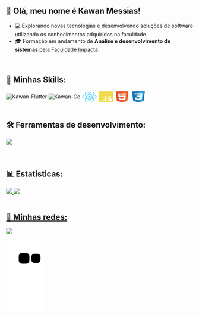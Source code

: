 
## 🖖 Olá, meu nome é <strong>Kawan Messias!</strong>

- 💻 Explorando novas tecnologias e desenvolvendo soluções de software utilizando os conhecimentos adquiridos na faculdade.
- 🎓 Formação em andamento de **Análise e desenvolvimento de sistemas** pela <a href="https://www.impacta.edu.br/graduacao" target="_blank">Faculdade Impacta</a>.

<br>

## 🚀 Minhas Skills:
<div style="display: inline_block">
  <img align="center" alt="Kawan-Flutter" height="30" width="40" src="https://cdn.jsdelivr.net/gh/devicons/devicon/icons/flutter/flutter-original.svg">
  <img align="center" alt="Kawan-Go" height="90" width="40" src="https://cdn.jsdelivr.net/gh/devicons/devicon/icons/go/go-original-wordmark.svg">
  <img align="center" alt="Kawan-React" height="30" width="40" src="https://raw.githubusercontent.com/devicons/devicon/master/icons/react/react-original.svg">
  <img align="center" alt="Kawan-Js" height="30" width="40" src="https://raw.githubusercontent.com/devicons/devicon/master/icons/javascript/javascript-plain.svg">
  <img align="center" alt="Kawan-HTML" height="30" width="40" src="https://raw.githubusercontent.com/devicons/devicon/master/icons/html5/html5-original.svg">
  <img align="center" alt="Kawan-CSS" height="30" width="40" src="https://raw.githubusercontent.com/devicons/devicon/master/icons/css3/css3-original.svg">
</div>

<br>

## 🛠️ Ferramentas de desenvolvimento:
<p align="left">
  <a href="https://skillicons.dev">
    <img src="https://skillicons.dev/icons?i=vscode,git," />
  </a>
</p>

<br>

## 📊 Estatísticas:
<div align="flex">
  <a href="https://github.com/Kawan02">
  <img height="180em" src="https://github-readme-stats.vercel.app/api?username=kawan02&show_icons=true&theme=dark&include_all_commits=true&count_private=true"/>
  <img height="180em" src="https://github-readme-stats.vercel.app/api/top-langs/?username=Kawan02&layout=compact&langs_count=7&theme=dark"/>
</div>

<br>

## 🛜 Minhas redes:
<div>
  <a href="https://www.linkedin.com/in/kawan-messias-230093203/" target="_blank"><img src="https://img.shields.io/badge/-LinkedIn-%230077B5?style=for-the-badge&logo=linkedin&logoColor=white" target="_blank"></a> 
<br>
  
  ![Snake animation](https://github.com/kawan02/kawan02/blob/output/github-contribution-grid-snake.svg)
  
</div>


